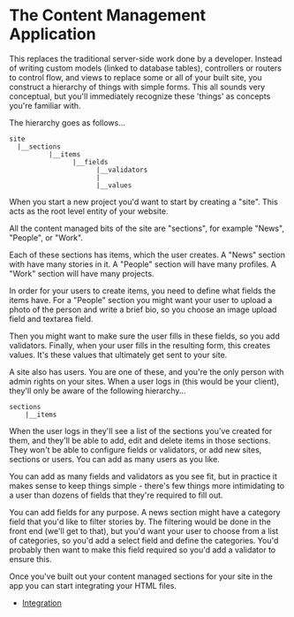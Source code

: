The Content Management Application
==================================

This replaces the traditional server-side work done by a developer. Instead of writing custom models (linked to database tables), controllers or routers to control flow, and views to replace some or all of your built site, you construct a hierarchy of things with simple forms. This all sounds very conceptual, but you'll immediately recognize these 'things' as concepts you're familiar with.

The hierarchy goes as follows...

    site
      |__sections
              |__items
                    |__fields
                          |__validators
                          |
                          |__values

When you start a new project you'd want to start by creating a "site". This acts as the root level entity of your website.

All the content managed bits of the site are "sections", for example "News", "People", or "Work".

Each of these sections has items, which the user creates. A "News" section with have many stories in it. A "People" section will have many profiles. A "Work" section will have many projects.

In order for your users to create items, you need to define what fields the items have. For a "People" section you might want your user to upload a photo of the person and write a brief bio, so you choose an image upload field and textarea field.

Then you might want to make sure the user fills in these fields, so you add validators. Finally, when your user fills in the resulting form, this creates values. It's these values that ultimately get sent to your site.

A site also has users. You are one of these, and you're the only person with admin rights on your sites. When a user logs in (this would be your client), they'll only be aware of the following hierarchy...

    sections
        |__items

When the user logs in they'll see a list of the sections you've created for them, and they'll be able to add, edit and delete items in those sections. They won't be able to configure fields or validators, or add new sites, sections or users. You can add as many users as you like.

You can add as many fields and validators as you see fit, but in practice it makes sense to keep things simple - there's few things more intimidating to a user than dozens of fields that they're required to fill out.

You can add fields for any purpose. A news section might have a category field that you'd like to filter stories by. The filtering would be done in the front end (we'll get to that), but you'd want your user to choose from a list of categories, so you'd add a select field and define the categories. You'd probably then want to make this field required so you'd add a validator to ensure this.

Once you've built out your content managed sections for your site in the app you can start integrating your HTML files.

- [Integration](integration/)
